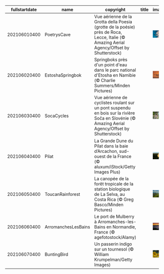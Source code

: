 |fullstartdate|name|copyright|title|image|
|--|--|--|--|--|
202106010400|PoetrysCave|Vue aérienne de la Grotta della Poesia (grotte de la poésie) près de Roca, Lecce, Italie (© Amazing Aerial Agency/Offset by Shutterstock)||![](/fr-CA/2021/06/202106010400PoetrysCave.jpg)|
202106020400|EstoshaSpringbok|Springboks près d'un point d'eau dans le parc national d'Etosha en Namibie (© Charlie Summers/Minden Pictures)||![](/fr-CA/2021/06/202106020400EstoshaSpringbok.jpg)|
202106030400|SocaCycles|Vue aérienne de cyclistes roulant sur un pont suspendu en bois sur la rivière Soča en Slovénie (© Amazing Aerial Agency/Offset by Shutterstock)||![](/fr-CA/2021/06/202106030400SocaCycles.jpg)|
202106040400|Pilat|La Grande Dune du Pilat dans la baie d’Arcachon, sud-ouest de la France (© aluxum/iStock/Getty Images Plus)||![](/fr-CA/2021/06/202106040400Pilat.jpg)|
202106050400|ToucanRainforest|La canopée de la forêt tropicale de la station biologique de La Selva, au Costa Rica (© Greg Basco/Minden Pictures)||![](/fr-CA/2021/06/202106050400ToucanRainforest.jpg)|
202106060400|ArromanchesLesBains|Le port de Mulberry à Arromanches-les-Bains en Normandie, France (© agefotostock/Alamy)||![](/fr-CA/2021/06/202106060400ArromanchesLesBains.jpg)|
202106070400|BuntingBird|Un passerin indigo sur un tournesol (© William Krumpelman/Getty Images)||![](/fr-CA/2021/06/202106070400BuntingBird.jpg)|
